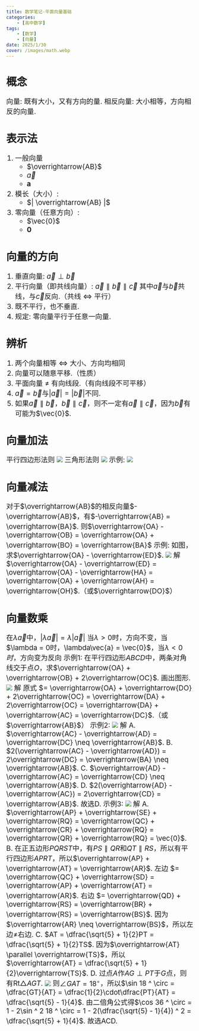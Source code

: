 ```yaml
---
title: 数学笔记-平面向量基础
categories:
    - [高中数学]
tags:
    - [数学]
    - [向量]
date: 2025/1/30
cover: /images/math.webp
---
```

# 概念
向量: 既有大小，又有方向的量.
相反向量: 大小相等，方向相反的向量.
# 表示法 
1. 一般向量
   - $\overrightarrow{AB}$
   - $\vec{a}$
   - $\boldsymbol{a}$
2. 模长（大小）: 
   - $| \overrightarrow{AB} |$
3. 零向量（任意方向）:
   - $\vec{0}$
   - $\boldsymbol{0}$
# 向量的方向
1. 垂直向量:
   $\vec{a} \perp \vec{b}$
2. 平行向量（即共线向量）:
   $\vec{a} \parallel \vec{b} \parallel \vec{c}$
   其中$\vec{a}$与$\vec{b}$共线，与$\vec{c}$反向.（共线 $\iff$ 平行）
3. 既不平行，也不垂直.
4. 规定: 零向量平行于任意一向量.
# 辨析
1. 两个向量相等 $\iff$ 大小、方向均相同
2. 向量可以随意平移.（性质）
3. 平面向量 $\neq$ 有向线段.（有向线段不可平移）
4. $\vec{a} = \vec{b}$与$|\vec{a}| = |\vec{b}|$不同.
5. 如果$\vec{a} \parallel \vec{b}$，$\vec{b} \parallel \vec{c}$，则不一定有$\vec{a} \parallel \vec{c}$，因为$\vec{b}$有可能为$\vec{0}$.
# 向量加法
平行四边形法则
![](/images/Maths/平面向量基础/平行四边形法则.png)
三角形法则
![](/images/Maths/平面向量基础/三角形法则.png)
示例:
![](/images/Maths/平面向量基础/正六边形.png)
# 向量减法
对于$\overrightarrow{AB}$的相反向量$-\overrightarrow{AB}$，有$-\overrightarrow{AB} = \overrightarrow{BA}$.
则$\overrightarrow{OA} - \overrightarrow{OB} = \overrightarrow{OA} + \overrightarrow{BO} = \overrightarrow{BA}$
示例:
如图，求$\overrightarrow{OA} - \overrightarrow{ED}$.
![](/images/Maths/平面向量基础/正八边形.png)
解 $\overrightarrow{OA} - \overrightarrow{ED} = \overrightarrow{OA} - \overrightarrow{HA} = \overrightarrow{OA} + \overrightarrow{AH} = \overrightarrow{OH}$.（或$\overrightarrow{DO}$）
# 向量数乘
在$\lambda\vec{a}$中，$|\lambda\vec{a}| = \lambda|\vec{a}|$
当$\lambda > 0$时，方向不变，当$\lambda = 0时，\lambda\vec{a} = \vec{0}$，当$\lambda < 0 时$，方向变为反向
示例1:
在平行四边形$ABCD$中，两条对角线交于点$O$，求$\overrightarrow{OA} + \overrightarrow{OB} + 2\overrightarrow{OC}$.
画出图形.
![](/images/Maths/平面向量基础/平行四边形.png)
解 原式 $= \overrightarrow{OA} + \overrightarrow{DO} + 2\overrightarrow{OC} = \overrightarrow{DA} + 2\overrightarrow{OC} = \overrightarrow{DA} + \overrightarrow{AC} = \overrightarrow{DC}$.（或$\overrightarrow{AB}$）
示例2:
![](/images/Maths/平面向量基础/圆.png)
解 A. $\overrightarrow{AC} - \overrightarrow{AD} = \overrightarrow{DC} \neq \overrightarrow{AB}$.
B. $2(\overrightarrow{AC} - \overrightarrow{AD}) = 2\overrightarrow{DC} = \overrightarrow{BA} \neq \overrightarrow{AB}$.
C. $\overrightarrow{AD} - \overrightarrow{AC} = \overrightarrow{CD} \neq \overrightarrow{AB}$.
D. $2(\overrightarrow{AD} - \overrightarrow{AC}) = 2\overrightarrow{CD} = \overrightarrow{AB}$.
故选D.
示例3:
![](/images/Maths/平面向量基础/五角星.png)
解 A. $\overrightarrow{AP} + \overrightarrow{SE} + \overrightarrow{RQ} = \overrightarrow{QC} + \overrightarrow{CR} + \overrightarrow{RQ} = \overrightarrow{QR} + \overrightarrow{RQ} = \vec{0}$.
B. 在正五边形$PQRST$中，有$PS \parallel QR$和$QT \parallel RS$，所以有平行四边形$APRT$，所以$\overrightarrow{AP} + \overrightarrow{AT} = \overrightarrow{AR}$.
左边 $= \overrightarrow{QC} + \overrightarrow{SD} = \overrightarrow{AP} + \overrightarrow{AT} = \overrightarrow{AR}$.
右边 $= \overrightarrow{QD} + \overrightarrow{RS} = \overrightarrow{BR} + \overrightarrow{RS} = \overrightarrow{BS}$.
因为$\overrightarrow{AR} \neq \overrightarrow{BS}$，所以左边$\neq$右边.
C. $AT = \dfrac{\sqrt{5} + 1}{2}PT = \dfrac{\sqrt{5} + 1}{2}TS$.
因为$\overrightarrow{AT} \parallel \overrightarrow{TS}$，所以$\overrightarrow{AT} = \dfrac{\sqrt{5} + 1}{2}\overrightarrow{TS}$.
D. 过点$A$作$AG \perp PT$于$G$点，则有$\mathrm{Rt}\triangle AGT$.
![](/images/Maths/平面向量基础/五角星D.png)
则$\angle GAT = 18 ^ \circ$，所以$\sin 18 ^ \circ = \dfrac{GT}{AT} = \dfrac{1}{2}\cdot\dfrac{PT}{AT} = \dfrac{\sqrt{5} - 1}{4}$.
由二倍角公式得$\cos 36 ^ \circ = 1 - 2\sin ^ 2 18 ^ \circ = 1 - 2(\dfrac{\sqrt{5} - 1}{4}) ^ 2 = \dfrac{\sqrt{5} + 1}{4}$.
故选ACD.
<style>
    p {font-size: 14pt;}
    li:not(.article-tag-list-item, .aos-init, .aos-animate) {font-size: 14pt;}
    center {font-size: 16pt;}
</style>